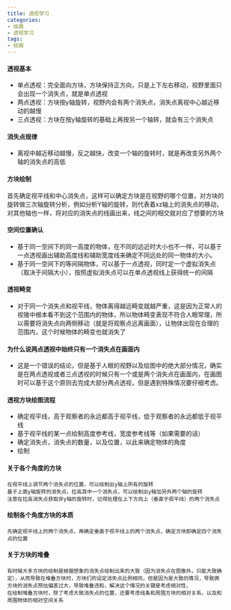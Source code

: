 ```yaml
---
title: 透视学习
categories: 
- 绘画
- 透视学习
tags: 
- 绘画
---
```


#### 透视基本
-  单点透视：完全面向方块，方块保持正方向，只是上下左右移动，视野里面只会出现一个消失点，就是单点透视
- 两点透视：方块按y轴旋转，视野内会有两个消失点，消失点离视中心越近移动的越慢
- 三点透视：方块在按y轴旋转的基础上再按另一个轴转，就会有三个消失点
#### 消失点规律
- 离视中越近移动越慢，反之越快，改变一个轴的旋转时，就是再改变另外两个轴的消失点的高低
#### 方块绘制
首先确定视平线和中心消失点，这样可以确定方块是在视野的哪个位置，对方块的旋转做三次轴旋转分析，例如分析Y轴的旋转，则代表着xz轴上的消失点的移动，对其他轴也一样，将对应的消失点的线画出来，线之间的相交就对应了想要的方块
#### 空间位置确认
- 基于同一空间下的同一高度的物体，在不同的远近时大小也不一样，可以基于一点透视画出辅助高度线和辅助宽度线来确定不同远处的同一物体的大小。
- 基于同一空间下的等间隔物体，可以基于一点透视，同时定一个虚拟消失点（取决于间隔大小），按照虚拟消失点可以在单点透视线上获得统一的间隔
#### 透视畸变
- 对于同一个消失点和视平线，物体离得越远畸变就越严重，这是因为正常人的视锥中根本看不到这个范围内的物体，所以物体畸变表现不符合人眼常理，所以需要将消失点向两侧移动（就是将观察点远离画面），让物体出现在合理的范围内，这个时候物体的畸变也就消失了
#### 为什么说两点透视中始终只有一个消失点在画面内
- 这是一个错误的结论，但是基于人眼的视野以及绘图中的绝大部分情况，确实是在两点透视或者三点透视的时候只有一个或是两个消失点在画面内，在画图时可以基于这个原则去完成大部分两点透视，但是遇到特殊情况要仔细考虑。
#### 透视方块绘图流程
- 确定视平线，高于观察者的永远都高于视平线，低于观察者的永远都低于视平线
- 基于视平线的某一点绘制高度参考线，宽度参考线等（如果需要的话）
- 确定消失点，消失点的数量，以及位置，以此来确定物体的角度
- 绘制

#### 关于各个角度的方块
    在视平线上调节两个消失点的位置，可以绘制出y轴上所有的旋转
    基于上面y轴旋转的消失点，拉高其中一个消失点，可以绘制出y轴加另外两个轴的旋转
    注意在拉高消失点获取非y轴的旋转时，记得处理在上下方向上（垂直于视平线）的两个消失点
#### 绘制各个角度方块的本质
    先确定视平线上的两个消失点，再确定垂直于视平线上的两个消失点，确定方块即确定四个消失点的位置
#### 关于方块的堆叠
    有时候大多方块的绘制是根据想象的消失点绘制出来的大致（因为消失点在图像外，只能大致确定），从而导致在堆叠方块时，方块们的设定消失点比例相同，但是因为是大致的情况，导致俩方块的消失点预估偏差过大，导致堆叠违和，解决这个情况的关键是考虑相对性，
    在绘制堆叠方块时，除了考虑大致消失点的位置，还要考虑线条和周围方块的相对关系，以及和周围物体的相对空间关系